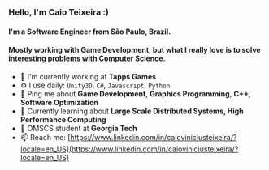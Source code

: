### Hello, I'm Caio Teixeira :)

#### I'm a Software Engineer from São Paulo, Brazil. 
#### Mostly working with **Game Development**, but what I really love is to **solve interesting problems with Computer Science**.

- 🏢 I'm currently working at **Tapps Games**
- ⚙️ I use daily: `Unity3D`, `C#`, `Javascript`, `Python`
- 💬 Ping me about **Game Development**, **Graphics Programming**, **C++**, **Software Optimization**
- 🌱 Currently learning about **Large Scale Distributed Systems, High Performance Computing**
- 📖 OMSCS student at **Georgia Tech**
- 📫 Reach me: [https://www.linkedin.com/in/caioviniciusteixeira/?locale=en_US](https://www.linkedin.com/in/caioviniciusteixeira/?locale=en_US)

<!--
**caioteixeira/caioteixeira** is a ✨ _special_ ✨ repository because its `README.md` (this file) appears on your GitHub profile.

Here are some ideas to get you started:

- 🔭 I’m currently working on Tapps Games
- 🌱 I’m currently learning ...
- 👯 I’m looking to collaborate on ...
- 🤔 I’m looking for help with ...
- 💬 Ask me about ...
- 📫 How to reach me: ...
- 😄 Pronouns: ...
- ⚡ Fun fact: ...
-->
